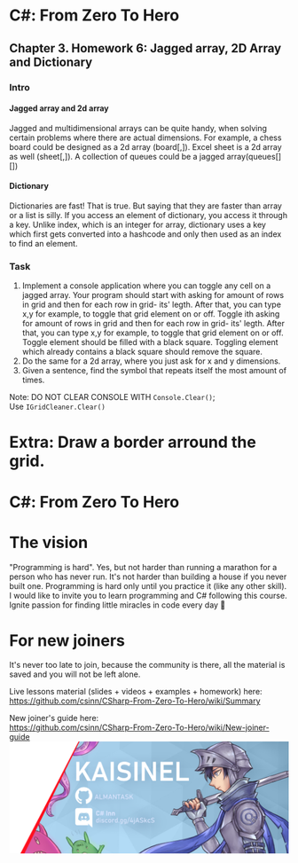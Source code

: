 
# C#: From Zero To Hero
## Chapter 3. Homework 6: Jagged array, 2D Array and Dictionary

### Intro
#### Jagged array and 2d array
Jagged and multidimensional arrays can be quite handy, 
when solving certain problems where there are actual dimensions.
For example, a chess board could be designed as a 2d array (board[,]). 
Excel sheet is a 2d array as well (sheet[,]).
A collection of queues could be a jagged array(queues[][])

#### Dictionary
Dictionaries are fast! That is true. But saying that they are faster than array or a list is silly.
If you access an element of dictionary, you access it through a key. Unlike index, which is an integer for array,
dictionary uses a key which first gets converted into a hashcode and only then used as an index to find an element.

### Task
1) Implement a console application where you can toggle any cell on a jagged array. 
Your program should start with asking for amount of rows in grid and then for each row in grid- its' legth.
After that, you can type x,y for example, to toggle that grid element on or off. 
Toggle ith asking for amount of rows in grid and then for each row in grid- its' legth. 
After that, you can type x,y for example, to toggle that grid element on or off. 
Toggle element should be filled with a black square. 
Toggling element which already contains a black square should remove the square.
2) Do the same for a 2d array, where you just ask for x and y dimensions. 
3) Given a sentence, find the symbol that repeats itself the most amount of times.

Note: DO NOT CLEAR CONSOLE WITH ``Console.Clear()``;   
Use ``IGridCleaner.Clear()``

Extra: Draw a border arround the grid.
=======
# C#: From Zero To Hero 
# The vision
"Programming is hard". Yes, but not harder than running a marathon for a person who has never run. It's not harder than 
building a house if you never built one. Programming is hard only until you practice it (like any other skill). 
I would like to invite you to learn programming and C# following this course. 
Ignite passion for finding little miracles in code every day 🙂

# For new joiners
It's never too late to join, because the community is there, all the material is saved
and you will not be left alone.

Live lessons material (slides + videos + examples + homework) here:  
https://github.com/csinn/CSharp-From-Zero-To-Hero/wiki/Summary

New joiner's guide here:  
https://github.com/csinn/CSharp-From-Zero-To-Hero/wiki/New-joiner-guide  
![Boot Camp Banner](Res/kaisi_banner.png)

